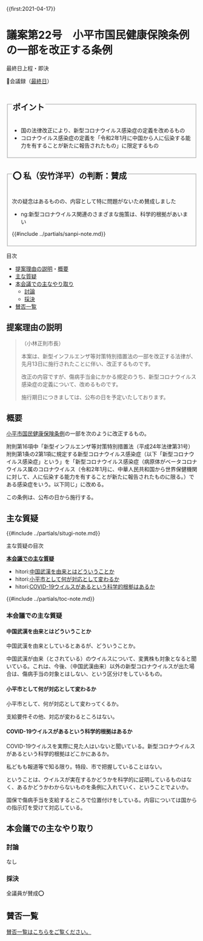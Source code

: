 {{first:2021-04-17}}

# 議案第22号　小平市国民健康保険条例の一部を改正する条例

<i class="fa fa-gavel" aria-hidden="true"></i> 最終日上程・即決

<p id="read-kaigiroku">📄会議録（<a href="https://ssp.kaigiroku.net/tenant/kodaira/SpMinuteView.html?council_id=1201&schedule_id=7&minute_id=7&is_search=true">最終日</a>）</p>

<fieldset class="pnt">
  <legend><h2>ポイント</h2></legend>

- 国の法律改正により、新型コロナウイルス感染症の定義を改めるもの
- コロナウイルス感染症の定義を「令和2年1月に中国から人に伝染する能力を有することが新たに報告されたもの」に限定するもの

</fieldset>

<fieldset class="sanpi">
  <legend><h2>⭕️ 私（安竹洋平）の判断：賛成</h2></legend>

次の疑念はあるものの、内容として特に問題がないため賛成しました

- ng:新型コロナウイルス関連のさまざまな施策は、科学的根拠があいまい

{{#include ../partials/sanpi-note.md}}

</fieldset>

<div class="toc">

目次

- [提案理由の説明](#提案理由の説明)・[概要](#概要)
- [主な質疑](#主な質疑)
- [本会議での主なやり取り](#本会議での主なやり取り)
  - [討論](#討論)
  - [採決](#採決-1)
- [賛否一覧](#賛否一覧)

</div>

## 提案理由の説明

> （小林正則市長）
>
> 本案は、新型インフルエンザ等対策特別措置法の一部を改正する法律が、先月13日に施行されたことに伴い、改正するものです。
>
> 改正の内容ですが、傷病手当金にかかる規定のうち、新型コロナウイルス感染症の定義について、改めるものです。
>
> 施行期日につきましては、公布の日を予定いたしております。

## 概要

[小平市国民健康保険条例](https://www.city.kodaira.tokyo.jp/reiki/reiki_honbun/g135RG00000270.html)の一部を次のように改正するもの。

附則第16項中「新型インフルエンザ等対策特別措置法（平成24年法律第31号）附則第1条の2第1項に規定する新型コロナウイルス感染症（以下「新型コロナウイルス感染症」という」を「新型コロナウイルス感染症（病原体がベータコロナウイルス属のコロナウイルス（令和2年1月に、中華人民共和国から世界保健機関に対して、人に伝染する能力を有することが新たに報告されたものに限る。）である感染症をいう。以下同じ」に改める。

この条例は、公布の日から施行する。

<div class="ippan-situgi">

## 主な質疑
{{#include ../partials/situgi-note.md}}

<div class="toc">

主な質疑の目次

**[本会議での主な質疑](#1-本会議での主な質疑)**

- hitori:[中国武漢を由来とはどういうことか](#中国武漢を由来とはどういうことか)
- hitori:[小平市として何が対応として変わるか](#小平市として何が対応として変わるか)
- hitori:[COVID-19ウイルスがあるという科学的根拠はあるか](#covid-19ウイルスがあるという科学的根拠はあるか)

{{#include ../partials/toc-note.md}}

</div>

### 本会議での主な質疑

#### 中国武漢を由来とはどういうことか

<div class="bln bleft hitori" data-speaker="👍 橋本久雄議員（一人会派の会）">

中国武漢を由来としているとあるが、どういうことか。

</div>

<div class="bln bright" data-speaker="健康・保険担当部長（篠宮）">

中国武漢が由来（とされている）のウイルスについて、変異株も対象となると聞いている。これは、今後、（中国武漢由来）以外の新型コロナウイルスが出た場合は、傷病手当の対象とはしない、という区分けをしているもの。

</div>

#### 小平市として何が対応として変わるか

<div class="bln bleft yasutake" data-speaker="⭐️ 安竹洋平議員（一人会派の会）">

小平市として、何が対応として変わってくるか。

</div>

<div class="bln bright" data-speaker="健康・保険担当部長（篠宮）">

支給要件その他、対応が変わるところはない。

</div>

#### COVID-19ウイルスがあるという科学的根拠はあるか

<div class="bln bleft hitori" data-speaker="👍 伊藤央議員（一人会派の会）">

COVID-19ウイルスを実際に見た人はいないと聞いている。新型コロナウイルスがあるという科学的根拠はどこかにあるか。

</div>

<div class="bln bright" data-speaker="健康・保険担当部長（篠宮）">

私どもも報道等で知る限り。特段、市で把握していることはない。

</div>

<div class="bln bleft hitori" data-speaker="👍 伊藤央議員（一人会派の会）">

ということは、ウイルスが実在するかどうかを科学的に証明しているものはなく、あるかどうかわからないものを条例に入れていく、ということでよいか。

</div>

<div class="bln bright" data-speaker="健康・保険担当部長（篠宮）">

国保で傷病手当を支給するところで位置付けをしている。内容については国からの指示灯を受けて対応している。

</div>

</div>

## 本会議での主なやり取り
### 討論
なし

### 採決
全議員が賛成⭕️

## 賛否一覧
[賛否一覧はこちらをご覧ください。](../kekka-ichiran.md#賛否)
